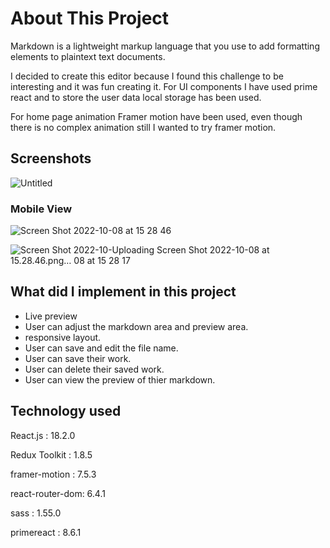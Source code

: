 # About This Project
Markdown is a lightweight markup language that you use to add formatting elements to plaintext text documents.

I decided to create this editor because I found this challenge to be interesting and it was fun creating it. For UI components I have used prime react and to store the user data local storage has been used.

For home page animation Framer motion have been used, even though there is no complex animation still I wanted to try framer motion.

## Screenshots
![Untitled](https://user-images.githubusercontent.com/40634061/194701787-f003472d-11ed-49d5-bb4b-6a3b889d3274.png)

### Mobile View
![Screen Shot 2022-10-08 at 15 28 46](https://user-images.githubusercontent.com/40634061/194702709-cf1205fb-786b-49e3-a65f-8b0c5213ef42.png)


![Screen Shot 2022-10-![Uploading Screen Shot 2022-10-08 at 15.28.46.png…]()
08 at 15 28 17](https://user-images.githubusercontent.com/40634061/194701866-d7ce71c1-ce72-4258-b40a-c7f06abca39b.png)

## What did I implement in this project

- Live preview
- User can adjust the markdown area and preview area.
- responsive layout.
- User can save and edit the file name.
- User can save their work. 
- User can delete their saved work.
- User can view the preview of thier markdown.

## Technology used

React.js : 18.2.0

Redux Toolkit : 1.8.5

framer-motion : 7.5.3

react-router-dom: 6.4.1

sass : 1.55.0

primereact : 8.6.1
